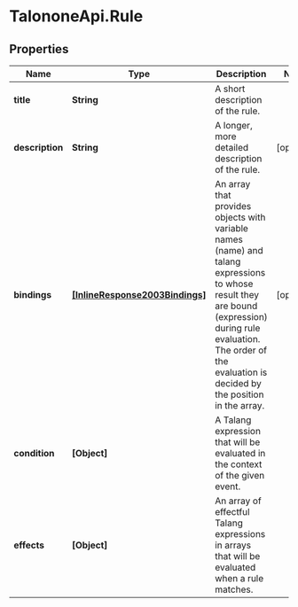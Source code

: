 # TalononeApi.Rule

## Properties
Name | Type | Description | Notes
------------ | ------------- | ------------- | -------------
**title** | **String** | A short description of the rule. | 
**description** | **String** | A longer, more detailed description of the rule. | [optional] 
**bindings** | [**[InlineResponse2003Bindings]**](InlineResponse2003Bindings.md) | An array that provides objects with variable names (name) and talang expressions to whose result they are bound (expression) during rule evaluation. The order of the evaluation is decided by the position in the array. | [optional] 
**condition** | **[Object]** | A Talang expression that will be evaluated in the context of the given event. | 
**effects** | **[Object]** | An array of effectful Talang expressions in arrays that will be evaluated when a rule matches. | 


